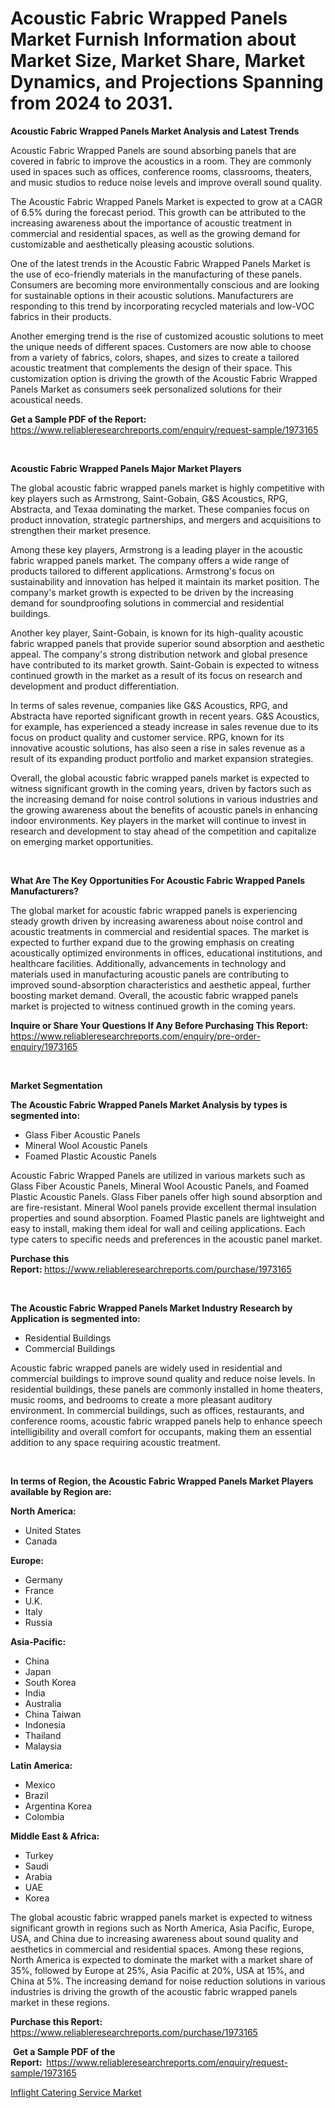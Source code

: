 <p><h1>Acoustic Fabric Wrapped Panels Market Furnish Information about Market Size, Market Share, Market Dynamics, and Projections Spanning from 2024 to 2031.</h1></p><p><strong>Acoustic Fabric Wrapped Panels Market Analysis and Latest Trends</strong></p>
<p><p>Acoustic Fabric Wrapped Panels are sound absorbing panels that are covered in fabric to improve the acoustics in a room. They are commonly used in spaces such as offices, conference rooms, classrooms, theaters, and music studios to reduce noise levels and improve overall sound quality.</p><p>The Acoustic Fabric Wrapped Panels Market is expected to grow at a CAGR of 6.5% during the forecast period. This growth can be attributed to the increasing awareness about the importance of acoustic treatment in commercial and residential spaces, as well as the growing demand for customizable and aesthetically pleasing acoustic solutions.</p><p>One of the latest trends in the Acoustic Fabric Wrapped Panels Market is the use of eco-friendly materials in the manufacturing of these panels. Consumers are becoming more environmentally conscious and are looking for sustainable options in their acoustic solutions. Manufacturers are responding to this trend by incorporating recycled materials and low-VOC fabrics in their products.</p><p>Another emerging trend is the rise of customized acoustic solutions to meet the unique needs of different spaces. Customers are now able to choose from a variety of fabrics, colors, shapes, and sizes to create a tailored acoustic treatment that complements the design of their space. This customization option is driving the growth of the Acoustic Fabric Wrapped Panels Market as consumers seek personalized solutions for their acoustical needs.</p></p>
<p><strong>Get a Sample PDF of the Report:&nbsp;</strong> <a href="https://www.reliableresearchreports.com/enquiry/request-sample/1973165">https://www.reliableresearchreports.com/enquiry/request-sample/1973165</a></p>
<p>&nbsp;</p>
<p><strong>Acoustic Fabric Wrapped Panels Major Market Players</strong></p>
<p><p>The global acoustic fabric wrapped panels market is highly competitive with key players such as Armstrong, Saint-Gobain, G&S Acoustics, RPG, Abstracta, and Texaa dominating the market. These companies focus on product innovation, strategic partnerships, and mergers and acquisitions to strengthen their market presence.</p><p>Among these key players, Armstrong is a leading player in the acoustic fabric wrapped panels market. The company offers a wide range of products tailored to different applications. Armstrong's focus on sustainability and innovation has helped it maintain its market position. The company's market growth is expected to be driven by the increasing demand for soundproofing solutions in commercial and residential buildings.</p><p>Another key player, Saint-Gobain, is known for its high-quality acoustic fabric wrapped panels that provide superior sound absorption and aesthetic appeal. The company's strong distribution network and global presence have contributed to its market growth. Saint-Gobain is expected to witness continued growth in the market as a result of its focus on research and development and product differentiation.</p><p>In terms of sales revenue, companies like G&S Acoustics, RPG, and Abstracta have reported significant growth in recent years. G&S Acoustics, for example, has experienced a steady increase in sales revenue due to its focus on product quality and customer service. RPG, known for its innovative acoustic solutions, has also seen a rise in sales revenue as a result of its expanding product portfolio and market expansion strategies.</p><p>Overall, the global acoustic fabric wrapped panels market is expected to witness significant growth in the coming years, driven by factors such as the increasing demand for noise control solutions in various industries and the growing awareness about the benefits of acoustic panels in enhancing indoor environments. Key players in the market will continue to invest in research and development to stay ahead of the competition and capitalize on emerging market opportunities.</p></p>
<p>&nbsp;</p>
<p><strong>What Are The Key Opportunities For Acoustic Fabric Wrapped Panels Manufacturers?</strong></p>
<p><p>The global market for acoustic fabric wrapped panels is experiencing steady growth driven by increasing awareness about noise control and acoustic treatments in commercial and residential spaces. The market is expected to further expand due to the growing emphasis on creating acoustically optimized environments in offices, educational institutions, and healthcare facilities. Additionally, advancements in technology and materials used in manufacturing acoustic panels are contributing to improved sound-absorption characteristics and aesthetic appeal, further boosting market demand. Overall, the acoustic fabric wrapped panels market is projected to witness continued growth in the coming years.</p></p>
<p><strong>Inquire or Share Your Questions If Any Before Purchasing This Report:</strong> <a href="https://www.reliableresearchreports.com/enquiry/pre-order-enquiry/1973165">https://www.reliableresearchreports.com/enquiry/pre-order-enquiry/1973165</a></p>
<p>&nbsp;</p>
<p><strong>Market Segmentation</strong></p>
<p><strong>The Acoustic Fabric Wrapped Panels Market Analysis by types is segmented into:</strong></p>
<p><ul><li>Glass Fiber Acoustic Panels</li><li>Mineral Wool Acoustic Panels</li><li>Foamed Plastic Acoustic Panels</li></ul></p>
<p><p>Acoustic Fabric Wrapped Panels are utilized in various markets such as Glass Fiber Acoustic Panels, Mineral Wool Acoustic Panels, and Foamed Plastic Acoustic Panels. Glass Fiber panels offer high sound absorption and are fire-resistant. Mineral Wool panels provide excellent thermal insulation properties and sound absorption. Foamed Plastic panels are lightweight and easy to install, making them ideal for wall and ceiling applications. Each type caters to specific needs and preferences in the acoustic panel market.</p></p>
<p><strong>Purchase this Report:&nbsp;</strong><a href="https://www.reliableresearchreports.com/purchase/1973165">https://www.reliableresearchreports.com/purchase/1973165</a></p>
<p>&nbsp;</p>
<p><strong>The Acoustic Fabric Wrapped Panels Market Industry Research by Application is segmented into:</strong></p>
<p><ul><li>Residential Buildings</li><li>Commercial Buildings</li></ul></p>
<p><p>Acoustic fabric wrapped panels are widely used in residential and commercial buildings to improve sound quality and reduce noise levels. In residential buildings, these panels are commonly installed in home theaters, music rooms, and bedrooms to create a more pleasant auditory environment. In commercial buildings, such as offices, restaurants, and conference rooms, acoustic fabric wrapped panels help to enhance speech intelligibility and overall comfort for occupants, making them an essential addition to any space requiring acoustic treatment.</p></p>
<p>&nbsp;</p>
<p><strong>In terms of Region, the Acoustic Fabric Wrapped Panels Market Players available by Region are:</strong></p>
<p>
    <p> <strong> North America: </strong>
        <ul>
            <li>United States</li>
            <li>Canada</li>
        </ul>
        </p> 
    <p> <strong> Europe: </strong>
        <ul>
            <li>Germany</li>
            <li>France</li>
            <li>U.K.</li>
            <li>Italy</li>
            <li>Russia</li>
        </ul>
        </p> 
    <p> <strong> Asia-Pacific: </strong>
        <ul>
            <li>China</li>
            <li>Japan</li>
            <li>South Korea</li>
            <li>India</li>
            <li>Australia</li>
            <li>China Taiwan</li>
            <li>Indonesia</li>
            <li>Thailand</li>
            <li>Malaysia</li>
        </ul>
        </p> 
    <p> <strong> Latin America: </strong>
        <ul>
            <li>Mexico</li>
            <li>Brazil</li>
            <li>Argentina Korea</li>
            <li>Colombia</li>
        </ul>
        </p> 
    <p> <strong> Middle East & Africa: </strong>
        <ul>
            <li>Turkey</li>
            <li>Saudi</li>
            <li>Arabia</li>
            <li>UAE</li>
            <li>Korea</li>
        </ul>
    </p>
    </p>
<p><p>The global acoustic fabric wrapped panels market is expected to witness significant growth in regions such as North America, Asia Pacific, Europe, USA, and China due to increasing awareness about sound quality and aesthetics in commercial and residential spaces. Among these regions, North America is expected to dominate the market with a market share of 35%, followed by Europe at 25%, Asia Pacific at 20%, USA at 15%, and China at 5%. The increasing demand for noise reduction solutions in various industries is driving the growth of the acoustic fabric wrapped panels market in these regions.</p></p>
<p><strong>Purchase this Report: </strong><a href="https://www.reliableresearchreports.com/purchase/1973165">https://www.reliableresearchreports.com/purchase/1973165</a></p>
<p>&nbsp;<strong>Get a Sample PDF of the Report:&nbsp;&nbsp;</strong><a href="https://www.reliableresearchreports.com/enquiry/request-sample/1973165">https://www.reliableresearchreports.com/enquiry/request-sample/1973165</a></p>
<p><strong></strong></p>
<p><p><a href="https://github.com/nicholepatriciadoylenwnrjr0/Market-Research-Report-List-1/blob/main/inflight-catering-service-market.md">Inflight Catering Service Market</a></p></p>